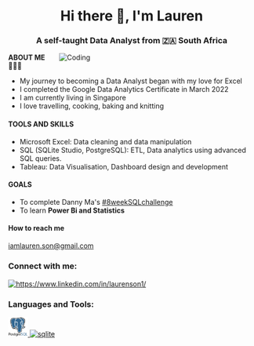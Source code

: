 <h1 align="center">Hi there 👋, I'm Lauren</h1>
<h3 align="center">A self-taught Data Analyst from 🇿🇦 South Africa</h3>
<img align="right" alt="Coding" width="400" src="https://media4.giphy.com/media/UMyvk17PIo3SiZQWju/giphy.gif"

## **ABOUT ME** 🙋🏻‍♀️
- My journey to becoming a Data Analyst began with my love for Excel
- I completed the Google Data Analytics Certificate in March 2022
- I am currently living in Singapore
- I love travelling, cooking, baking and knitting
     
#### **TOOLS AND SKILLS**
- Microsoft Excel: Data cleaning and data manipulation
- SQL (SQLite Studio, PostgreSQL): ETL, Data analytics using advanced SQL queries.
- Tableau: Data Visualisation, Dashboard design and development

#### **GOALS**
- To complete Danny Ma's [#8weekSQLchallenge](https://8weeksqlchallenge.com/resources/)
- To learn **Power Bi and Statistics**

#### **How to reach me**
   iamlauren.son@gmail.com


<h3 align="left">Connect with me:</h3>
<p align="left">
<a href="https://linkedin.com/in/https://www.linkedin.com/in/laurenson1/" target="blank"><img align="center" src="https://raw.githubusercontent.com/rahuldkjain/github-profile-readme-generator/master/src/images/icons/Social/linked-in-alt.svg" alt="https://www.linkedin.com/in/laurenson1/" height="30" width="40" /></a>
</p>

<h3 align="left">Languages and Tools:</h3>
<p align="left"> <a href="https://www.postgresql.org" target="_blank" rel="noreferrer"> <img src="https://raw.githubusercontent.com/devicons/devicon/master/icons/postgresql/postgresql-original-wordmark.svg" alt="postgresql" width="40" height="40"/> </a> <a href="https://www.sqlite.org/" target="_blank" rel="noreferrer"> <img src="https://www.vectorlogo.zone/logos/sqlite/sqlite-icon.svg" alt="sqlite" width="40" height="40"/> </a> </p>

